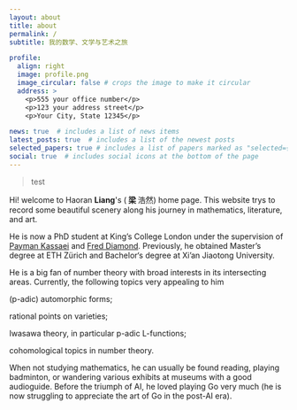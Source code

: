 ```yaml
---
layout: about
title: about
permalink: /
subtitle: 我的数学、文学与艺术之旅

profile:
  align: right
  image: profile.png
  image_circular: false # crops the image to make it circular
  address: >
    <p>555 your office number</p>
    <p>123 your address street</p>
    <p>Your City, State 12345</p>

news: true  # includes a list of news items
latest_posts: true  # includes a list of the newest posts
selected_papers: true # includes a list of papers marked as "selected={true}"
social: true  # includes social icons at the bottom of the page
---
```


<blockquote> test
</blockquote>


Hi! welcome to Haoran <b> Liang</b>'s (<b> 梁 </b> 浩然) home page. This website trys to record some beautiful scenery along his journey in mathematics, literature, and art.

He is now a PhD student at King’s College London under the supervision of [Payman Kassaei](https://www.mathgenealogy.org/id.php?id=37022) and [Fred Diamond](https://www.genealogy.math.ndsu.nodak.edu/id.php?id=49401). Previously, he obtained Master’s degree at ETH Zürich and Bachelor‘s degree at Xi’an Jiaotong University. 

He is a big fan of number theory with broad interests in its intersecting areas. Currently, the following topics very appealing to him

(p-adic) automorphic forms;

rational points on varieties;

Iwasawa theory, in particular p-adic L-functions;

cohomological topics in number theory.

When not studying mathematics, he can usually be found reading, playing badminton, or wandering various exhibits at museums with a good audioguide. Before the triumph of AI, he loved playing Go very much (he is now struggling to appreciate the art of Go in the post-AI era).

<form method="post" action="https://forms.un-static.com/forms/90aa8fa89b2329b6d6676144e37688c2ef689cf1">